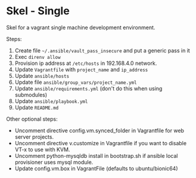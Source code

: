 # Skel - Single

Skel for a vagrant single machine development environment.

Steps:

1. Create file `~/.ansible/vault_pass_insecure` and put a generic pass in it
1. Exec `direnv allow`
1. Provision ip address at `/etc/hosts` in 192.168.4.0 network.
1. Update `Vagrantfile` with `project_name` and `ip_address`
1. Update `ansible/hosts`
1. Update file `ansible/group_vars/project_name.yml`
1. Update `ansible/requirements.yml` (don't do this when using submodules)
1. Update `ansible/playbook.yml`
1. Update `README.md`

Other optional steps:

- Uncomment directive config.vm.synced_folder in Vagrantfile for web server projects.
- Uncomment directive v.customize in Vagrantfile if you want to disable VT-x to use with KVM.
- Uncomment python-mysqldb install in bootstrap.sh if ansible local provisioner uses mysql module.
- Update config.vm.box in VagrantFile (defaults to ubuntu/bionic64)
